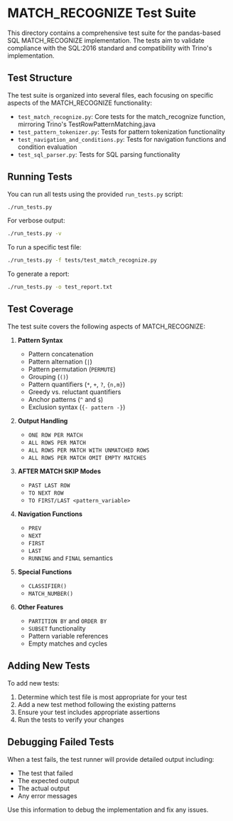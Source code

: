 # MATCH_RECOGNIZE Test Suite

This directory contains a comprehensive test suite for the pandas-based SQL MATCH_RECOGNIZE implementation. The tests aim to validate compliance with the SQL:2016 standard and compatibility with Trino's implementation.

## Test Structure

The test suite is organized into several files, each focusing on specific aspects of the MATCH_RECOGNIZE functionality:

- `test_match_recognize.py`: Core tests for the match_recognize function, mirroring Trino's TestRowPatternMatching.java
- `test_pattern_tokenizer.py`: Tests for pattern tokenization functionality
- `test_navigation_and_conditions.py`: Tests for navigation functions and condition evaluation
- `test_sql_parser.py`: Tests for SQL parsing functionality

## Running Tests

You can run all tests using the provided `run_tests.py` script:

```bash
./run_tests.py
```

For verbose output:

```bash
./run_tests.py -v
```

To run a specific test file:

```bash
./run_tests.py -f tests/test_match_recognize.py
```

To generate a report:

```bash
./run_tests.py -o test_report.txt
```

## Test Coverage

The test suite covers the following aspects of MATCH_RECOGNIZE:

1. **Pattern Syntax**
   - Pattern concatenation
   - Pattern alternation (`|`)
   - Pattern permutation (`PERMUTE`)
   - Grouping (`()`)
   - Pattern quantifiers (`*`, `+`, `?`, `{n,m}`)
   - Greedy vs. reluctant quantifiers
   - Anchor patterns (`^` and `$`)
   - Exclusion syntax (`{- pattern -}`)

2. **Output Handling**
   - `ONE ROW PER MATCH`
   - `ALL ROWS PER MATCH`
   - `ALL ROWS PER MATCH WITH UNMATCHED ROWS`
   - `ALL ROWS PER MATCH OMIT EMPTY MATCHES`

3. **AFTER MATCH SKIP Modes**
   - `PAST LAST ROW`
   - `TO NEXT ROW`
   - `TO FIRST/LAST <pattern_variable>`

4. **Navigation Functions**
   - `PREV`
   - `NEXT`
   - `FIRST`
   - `LAST`
   - `RUNNING` and `FINAL` semantics

5. **Special Functions**
   - `CLASSIFIER()`
   - `MATCH_NUMBER()`

6. **Other Features**
   - `PARTITION BY` and `ORDER BY`
   - `SUBSET` functionality
   - Pattern variable references
   - Empty matches and cycles

## Adding New Tests

To add new tests:

1. Determine which test file is most appropriate for your test
2. Add a new test method following the existing patterns
3. Ensure your test includes appropriate assertions
4. Run the tests to verify your changes

## Debugging Failed Tests

When a test fails, the test runner will provide detailed output including:
- The test that failed
- The expected output
- The actual output
- Any error messages

Use this information to debug the implementation and fix any issues.
